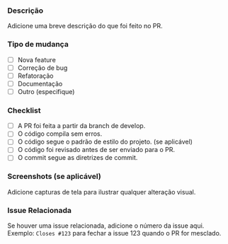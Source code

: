### Descrição
Adicione uma breve descrição do que foi feito no PR.

### Tipo de mudança
- [ ] Nova feature
- [ ] Correção de bug
- [ ] Refatoração
- [ ] Documentação
- [ ] Outro (especifique)

### Checklist
- [ ] A PR foi feita a partir da branch de develop.
- [ ] O código compila sem erros.
- [ ] O código segue o padrão de estilo do projeto. (se aplicável)
- [ ] O código foi revisado antes de ser enviado para o PR.
- [ ] O commit segue as diretrizes de commit.

### Screenshots (se aplicável)
Adicione capturas de tela para ilustrar qualquer alteração visual.

### Issue Relacionada
Se houver uma issue relacionada, adicione o número da issue aqui.  
Exemplo: `Closes #123` para fechar a issue 123 quando o PR for mesclado.
